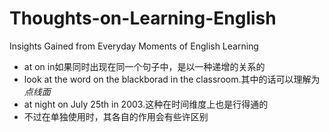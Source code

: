 # Thoughts-on-Learning-English
Insights Gained from Everyday Moments of English Learning<br>
<ul>
		<li>at on in如果同时出现在同一个句子中，是以一种递增的关系的</li>
		<li>look at the word on the blackborad in the classroom.其中的话可以理解为<em>点线面</em></li>
		<li>at night on July 25th in 2003.这种在时间维度上也是行得通的</li>
		<li>不过在单独使用时，其各自的作用会有些许区别</li>
</ul>
